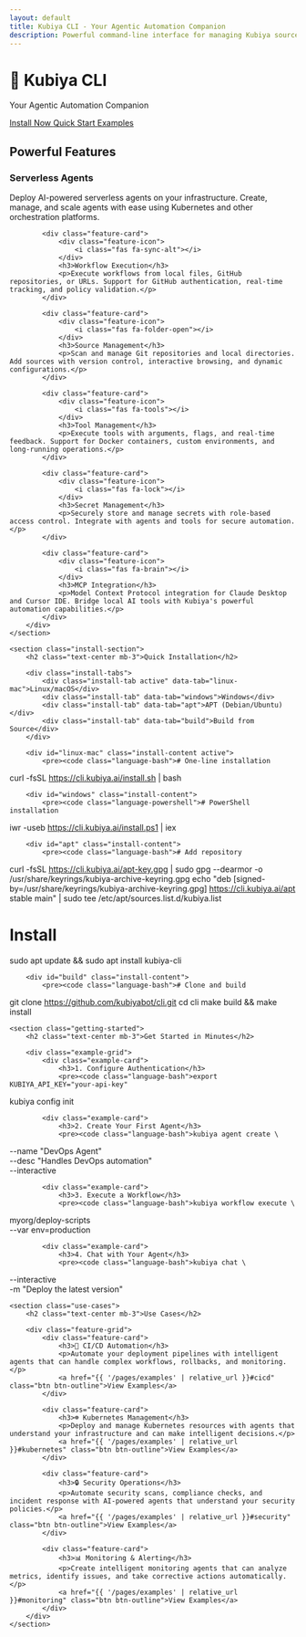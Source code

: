 ```yaml
---
layout: default
title: Kubiya CLI - Your Agentic Automation Companion
description: Powerful command-line interface for managing Kubiya sources, serverless agents, and tools. Automate your engineering workflows with AI-powered agents.
---
```


<div class="hero">
    <div class="container">
        <h1>🤖 Kubiya CLI</h1>
        <p>Your Agentic Automation Companion</p>
        <div class="hero-actions">
            <a href="{{ '/pages/installation' | relative_url }}" class="btn btn-primary btn-lg">
                <i class="fas fa-download"></i> Install Now
            </a>
            <a href="{{ '/pages/quickstart' | relative_url }}" class="btn btn-outline-primary btn-lg">
                <i class="fas fa-rocket"></i> Quick Start
            </a>
            <a href="{{ '/pages/examples' | relative_url }}" class="btn btn-outline-primary btn-lg">
                <i class="fas fa-code"></i> Examples
            </a>
        </div>
    </div>
</div>

<div class="container">
    <section class="features-section">
        <h2 class="text-center mb-3">Powerful Features</h2>
        <div class="feature-grid">
            <div class="feature-card">
                <div class="feature-icon">
                    <i class="fas fa-robot"></i>
                </div>
                <h3>Serverless Agents</h3>
                <p>Deploy AI-powered serverless agents on your infrastructure. Create, manage, and scale agents with ease using Kubernetes and other orchestration platforms.</p>
            </div>
            
            <div class="feature-card">
                <div class="feature-icon">
                    <i class="fas fa-sync-alt"></i>
                </div>
                <h3>Workflow Execution</h3>
                <p>Execute workflows from local files, GitHub repositories, or URLs. Support for GitHub authentication, real-time tracking, and policy validation.</p>
            </div>
            
            <div class="feature-card">
                <div class="feature-icon">
                    <i class="fas fa-folder-open"></i>
                </div>
                <h3>Source Management</h3>
                <p>Scan and manage Git repositories and local directories. Add sources with version control, interactive browsing, and dynamic configurations.</p>
            </div>
            
            <div class="feature-card">
                <div class="feature-icon">
                    <i class="fas fa-tools"></i>
                </div>
                <h3>Tool Management</h3>
                <p>Execute tools with arguments, flags, and real-time feedback. Support for Docker containers, custom environments, and long-running operations.</p>
            </div>
            
            <div class="feature-card">
                <div class="feature-icon">
                    <i class="fas fa-lock"></i>
                </div>
                <h3>Secret Management</h3>
                <p>Securely store and manage secrets with role-based access control. Integrate with agents and tools for secure automation.</p>
            </div>
            
            <div class="feature-card">
                <div class="feature-icon">
                    <i class="fas fa-brain"></i>
                </div>
                <h3>MCP Integration</h3>
                <p>Model Context Protocol integration for Claude Desktop and Cursor IDE. Bridge local AI tools with Kubiya's powerful automation capabilities.</p>
            </div>
        </div>
    </section>
    
    <section class="install-section">
        <h2 class="text-center mb-3">Quick Installation</h2>
        
        <div class="install-tabs">
            <div class="install-tab active" data-tab="linux-mac">Linux/macOS</div>
            <div class="install-tab" data-tab="windows">Windows</div>
            <div class="install-tab" data-tab="apt">APT (Debian/Ubuntu)</div>
            <div class="install-tab" data-tab="build">Build from Source</div>
        </div>
        
        <div id="linux-mac" class="install-content active">
            <pre><code class="language-bash"># One-line installation
curl -fsSL https://cli.kubiya.ai/install.sh | bash</code></pre>
        </div>
        
        <div id="windows" class="install-content">
            <pre><code class="language-powershell"># PowerShell installation
iwr -useb https://cli.kubiya.ai/install.ps1 | iex</code></pre>
        </div>
        
        <div id="apt" class="install-content">
            <pre><code class="language-bash"># Add repository
curl -fsSL https://cli.kubiya.ai/apt-key.gpg | sudo gpg --dearmor -o /usr/share/keyrings/kubiya-archive-keyring.gpg
echo "deb [signed-by=/usr/share/keyrings/kubiya-archive-keyring.gpg] https://cli.kubiya.ai/apt stable main" | sudo tee /etc/apt/sources.list.d/kubiya.list

# Install
sudo apt update && sudo apt install kubiya-cli</code></pre>
        </div>
        
        <div id="build" class="install-content">
            <pre><code class="language-bash"># Clone and build
git clone https://github.com/kubiyabot/cli.git
cd cli
make build && make install</code></pre>
        </div>
    </section>
    
    <section class="getting-started">
        <h2 class="text-center mb-3">Get Started in Minutes</h2>
        
        <div class="example-grid">
            <div class="example-card">
                <h3>1. Configure Authentication</h3>
                <pre><code class="language-bash">export KUBIYA_API_KEY="your-api-key"
kubiya config init</code></pre>
            </div>
            
            <div class="example-card">
                <h3>2. Create Your First Agent</h3>
                <pre><code class="language-bash">kubiya agent create \
  --name "DevOps Agent" \
  --desc "Handles DevOps automation" \
  --interactive</code></pre>
            </div>
            
            <div class="example-card">
                <h3>3. Execute a Workflow</h3>
                <pre><code class="language-bash">kubiya workflow execute \
  myorg/deploy-scripts \
  --var env=production</code></pre>
            </div>
            
            <div class="example-card">
                <h3>4. Chat with Your Agent</h3>
                <pre><code class="language-bash">kubiya chat \
  --interactive \
  -m "Deploy the latest version"</code></pre>
            </div>
        </div>
    </section>
    
    <section class="use-cases">
        <h2 class="text-center mb-3">Use Cases</h2>
        
        <div class="feature-grid">
            <div class="feature-card">
                <h3>🚀 CI/CD Automation</h3>
                <p>Automate your deployment pipelines with intelligent agents that can handle complex workflows, rollbacks, and monitoring.</p>
                <a href="{{ '/pages/examples' | relative_url }}#cicd" class="btn btn-outline">View Examples</a>
            </div>
            
            <div class="feature-card">
                <h3>☸️ Kubernetes Management</h3>
                <p>Deploy and manage Kubernetes resources with agents that understand your infrastructure and can make intelligent decisions.</p>
                <a href="{{ '/pages/examples' | relative_url }}#kubernetes" class="btn btn-outline">View Examples</a>
            </div>
            
            <div class="feature-card">
                <h3>🔒 Security Operations</h3>
                <p>Automate security scans, compliance checks, and incident response with AI-powered agents that understand your security policies.</p>
                <a href="{{ '/pages/examples' | relative_url }}#security" class="btn btn-outline">View Examples</a>
            </div>
            
            <div class="feature-card">
                <h3>📊 Monitoring & Alerting</h3>
                <p>Create intelligent monitoring agents that can analyze metrics, identify issues, and take corrective actions automatically.</p>
                <a href="{{ '/pages/examples' | relative_url }}#monitoring" class="btn btn-outline">View Examples</a>
            </div>
        </div>
    </section>
</div>